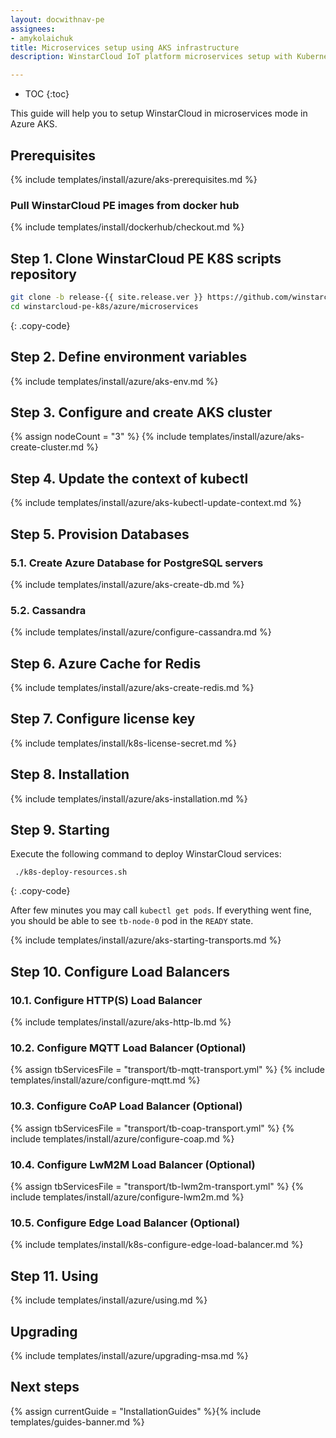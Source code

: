 ```yaml
---
layout: docwithnav-pe
assignees:
- amykolaichuk
title: Microservices setup using AKS infrastructure
description: WinstarCloud IoT platform microservices setup with Kubernetes in Azure AKS 

---
```


* TOC
{:toc}

This guide will help you to setup WinstarCloud in microservices mode in Azure AKS.

## Prerequisites

{% include templates/install/azure/aks-prerequisites.md %}

### Pull WinstarCloud PE images from docker hub

{% include templates/install/dockerhub/checkout.md %}

## Step 1. Clone WinstarCloud PE K8S scripts repository

```bash
git clone -b release-{{ site.release.ver }} https://github.com/winstarcloud/winstarcloud-pe-k8s.git --depth 1
cd winstarcloud-pe-k8s/azure/microservices
```
{: .copy-code}

## Step 2. Define environment variables

{% include templates/install/azure/aks-env.md %}

## Step 3. Configure and create AKS cluster

{% assign nodeCount = "3" %}
{% include templates/install/azure/aks-create-cluster.md %}

## Step 4. Update the context of kubectl

{% include templates/install/azure/aks-kubectl-update-context.md %}

## Step 5. Provision Databases

### 5.1. Create Azure Database for PostgreSQL servers

{% include templates/install/azure/aks-create-db.md %}

### 5.2. Cassandra

{% include templates/install/azure/configure-cassandra.md %}

## Step 6. Azure Cache for Redis

{% include templates/install/azure/aks-create-redis.md %}

## Step 7. Configure license key

{% include templates/install/k8s-license-secret.md %}

## Step 8. Installation

{% include templates/install/azure/aks-installation.md %}

## Step 9. Starting

Execute the following command to deploy WinstarCloud services:

```
 ./k8s-deploy-resources.sh
```
{: .copy-code}

After few minutes you may call `kubectl get pods`. If everything went fine, you should be able to see `tb-node-0` pod in the `READY` state.

{% include templates/install/azure/aks-starting-transports.md %}

## Step 10. Configure Load Balancers

### 10.1. Configure HTTP(S) Load Balancer
{% include templates/install/azure/aks-http-lb.md %}

### 10.2. Configure MQTT Load Balancer (Optional)

{% assign tbServicesFile = "transport/tb-mqtt-transport.yml" %}
{% include templates/install/azure/configure-mqtt.md %}

### 10.3. Configure CoAP Load Balancer (Optional)

{% assign tbServicesFile = "transport/tb-coap-transport.yml" %}
{% include templates/install/azure/configure-coap.md %}

### 10.4. Configure LwM2M Load Balancer (Optional)

{% assign tbServicesFile = "transport/tb-lwm2m-transport.yml" %}
{% include templates/install/azure/configure-lwm2m.md %}

### 10.5. Configure Edge Load Balancer (Optional)

{% include templates/install/k8s-configure-edge-load-balancer.md %}

## Step 11. Using

{% include templates/install/azure/using.md %}

## Upgrading

{% include templates/install/azure/upgrading-msa.md %}

## Next steps

{% assign currentGuide = "InstallationGuides" %}{% include templates/guides-banner.md %}

